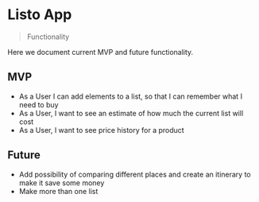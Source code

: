 # Listo App
> Functionality

Here we document current MVP and future functionality.

## MVP

- As a User I can add elements to a list, so that I can remember what I need to buy
- As a User, I want to see an estimate of how much the current list will cost
- As a User, I want to see price history for a product

## Future

- Add possibility of comparing different places and create an itinerary to make it save some money
- Make more than one list